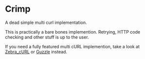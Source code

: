 # Crimp
A dead simple multi curl implementation.

This is practically a bare bones implemention.
Retrying, HTTP code checking and other stuff is up to the user.

If you need a fully featured multi cURL implemention, take a look at
[Zebra_cURL](https://github.com/stefangabos/Zebra_cURL) or [Guzzle](https://github.com/guzzle/guzzle) instead.
